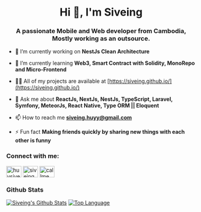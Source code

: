 <h1 align="center">Hi 👋, I'm Siveing</h1>
<h3 align="center">A passionate Mobile and Web developer from Cambodia, Mostly working as an outsource.</h3>

- 🔭 I’m currently working on **NestJs Clean Architecture**

- 🌱 I’m currently learning **Web3, Smart Contract with Solidity, MonoRepo and Micro-Frontend**

- 👨‍💻 All of my projects are available at [https://siveing.github.io/](https://siveing.github.io/)

- 💬 Ask me about **ReactJs, NextJs, NestJs, TypeScript, Laravel, Symfony, MeteorJs, React Native, Type ORM || Eloquent**

- 📫 How to reach me **siveing.huyy@gmail.com**

- ⚡ Fun fact **Making friends quickly by sharing new things with each other is funny**

<h3 align="left">Connect with me:</h3>
<p align="left">
<a href="https://twitter.com/huysiveing" target="blank"><img align="center" src="https://raw.githubusercontent.com/rahuldkjain/github-profile-readme-generator/master/src/images/icons/Social/twitter.svg" alt="huysiveing" height="30" width="40" /></a>
<a href="https://fb.com/siveing.huy" target="blank"><img align="center" src="https://raw.githubusercontent.com/rahuldkjain/github-profile-readme-generator/master/src/images/icons/Social/facebook.svg" alt="siveing.huy" height="30" width="40" /></a>
<a href="https://instagram.com/callme_siveing" target="blank"><img align="center" src="https://raw.githubusercontent.com/rahuldkjain/github-profile-readme-generator/master/src/images/icons/Social/instagram.svg" alt="callme_siveing" height="30" width="40" /></a>
</p>

### Github Stats

[![Siveing's Github Stats](https://github-readme-stats.vercel.app/api?username=siveing&show_icons=true&theme=material-palenight)](https://github.com/siveing)
[![Top Language](https://github-readme-stats.vercel.app/api/top-langs/?username=siveing&show_icons=true&theme=material-palenight)](https://github.com/siveing)

